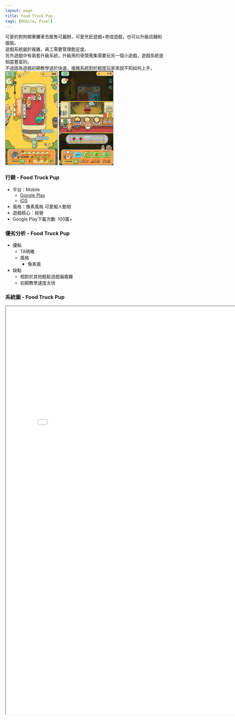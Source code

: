 ```yaml
---
layout: page
title: Food Truck Pup
tags: [Mobile, Pixel]
---
```


可愛的狗狗開著攤車去販售可麗餅，可愛烹飪遊戲+育成遊戲，也可以升級店鋪和服裝。  
遊戲系統屬於複雜，員工需要管理飽足度。  
另外遊戲中有兩套升級系統，升級用的骨頭蒐集需要玩另一個小遊戲，遊戲系統是相當豐富的。  
不過因為遊戲初期教學過於快速，複雜系統對於輕度玩家來說不知如何上手。  
<img src="Dog1.webp" Height="300" /> 
<img src="Dog2.webp" Height="300" /> 

### 行銷 - Food Truck Pup
* 平台：Mobile
    * [Google Play](https://play.google.com/store/apps/details?id=jp.gamestart.Shibainu)
    * [iOS](https://apps.apple.com/us/app/food-truck-pup-cooking-chef/id1437764328)
* 風格：像素風格 可愛擬人動物
* 遊戲核心：經營
* Google Play下載次數: 100萬+

### 優劣分析 - Food Truck Pup

* 優點
  * TA明確
  * 風格
    * 像素風
* 缺點
  * 相對於其他輕鬆遊戲偏複雜
  * 初期教學速度太快

### 系統圖 - Food Truck Pup

<iframe width="800" height="1300" src="mechanism.html"></iframe> 

